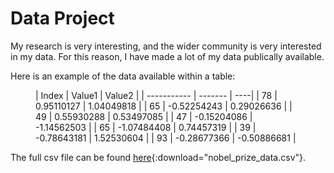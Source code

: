 # Data Project

My research is very interesting, and the wider community is very interested in my data. For this reason, I have made a lot of my data publically available.

Here is an example of the data available within a table:

<!-- Use figure to centre -->
<figure markdown>
| Index       | Value1  | Value2 |
| ----------- | ------- | ----|
| 78 | 0.95110127 | 1.04049818 |  
| 65 | -0.52254243 | 0.29026636 |  
| 49 | 0.55930288 | 0.53497085 |  
| 47 | -0.15204086 | -1.14562503 |  
| 65 | -1.07484408 | 0.74457319 |  
| 39 | -0.78643181 | 1.52530604 |  
| 93 | -0.28677366 | -0.50886681 |  
</figure>



The full csv file can be found [here](./media/example.csv){:download="nobel_prize_data.csv"}.









